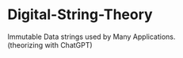 # Digital-String-Theory
Immutable Data strings used by Many Applications.                                  
(theorizing with ChatGPT)
